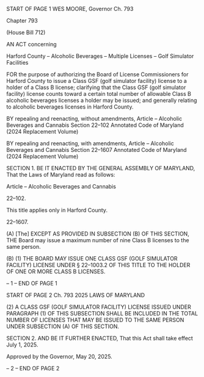 START OF PAGE 1
WES MOORE, Governor Ch. 793

Chapter 793

(House Bill 712)

AN ACT concerning

Harford County – Alcoholic Beverages – Multiple Licenses – Golf Simulator
Facilities

FOR the purpose of authorizing the Board of License Commissioners for Harford County to
issue a Class GSF (golf simulator facility) license to a holder of a Class B license;
clarifying that the Class GSF (golf simulator facility) license counts toward a certain
total number of allowable Class B alcoholic beverages licenses a holder may be
issued; and generally relating to alcoholic beverages licenses in Harford County.

BY repealing and reenacting, without amendments,
Article – Alcoholic Beverages and Cannabis
Section 22–102
Annotated Code of Maryland
(2024 Replacement Volume)

BY repealing and reenacting, with amendments,
Article – Alcoholic Beverages and Cannabis
Section 22–1607
Annotated Code of Maryland
(2024 Replacement Volume)

SECTION 1. BE IT ENACTED BY THE GENERAL ASSEMBLY OF MARYLAND,
That the Laws of Maryland read as follows:

Article – Alcoholic Beverages and Cannabis

22–102.

This title applies only in Harford County.

22–1607.

(A) [The] EXCEPT AS PROVIDED IN SUBSECTION (B) OF THIS SECTION, THE
Board may issue a maximum number of nine Class B licenses to the same person.

(B) (1) THE BOARD MAY ISSUE ONE CLASS GSF (GOLF SIMULATOR
FACILITY) LICENSE UNDER § 22–1003.2 OF THIS TITLE TO THE HOLDER OF ONE OR
MORE CLASS B LICENSES.

– 1 –
END OF PAGE 1

START OF PAGE 2
Ch. 793 2025 LAWS OF MARYLAND

(2) A CLASS GSF (GOLF SIMULATOR FACILITY) LICENSE ISSUED
UNDER PARAGRAPH (1) OF THIS SUBSECTION SHALL BE INCLUDED IN THE TOTAL
NUMBER OF LICENSES THAT MAY BE ISSUED TO THE SAME PERSON UNDER
SUBSECTION (A) OF THIS SECTION.

SECTION 2. AND BE IT FURTHER ENACTED, That this Act shall take effect July
1, 2025.

Approved by the Governor, May 20, 2025.

– 2 –
END OF PAGE 2